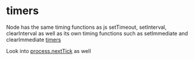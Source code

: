 # timers

Node has the same timing functions as js setTimeout, setInterval, clearInterval as well as its own timing functions such as setImmediate and clearImmediate
[timers](https://nodejs.org/api/timers.html)

Look into [process.nextTick](https://nodejs.org/api/process.html#process_process_nexttick_callback_args) as well
